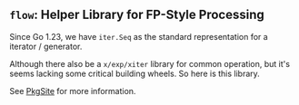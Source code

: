 ## `flow`: Helper Library for FP-Style Processing

Since Go 1.23, we have `iter.Seq` as the standard representation for
a iterator / generator.

Although there also be a `x/exp/xiter` library for common operation,
but it's seems lacking some critical building wheels. So here is this library.

See [PkgSite](https://pkg.go.dev/github.com/wdhongtw/mice/flow)
for more information.
